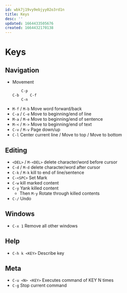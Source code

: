 ```yaml
---
id: wbk7j19vy9ebjyy02o3rd1n
title: Keys
desc: ''
updated: 1664433505676
created: 1664432170138
---
```

# Keys

## Navigation
- Movement
  ```
      C-p
  C-b     C-f
      C-n
  ```
- `M-f` / `M-b` Move word forward/back
- `C-a` / `C-e` Move to beginning/end of line
- `M-a` / `M-e` Move to beginning/end of sentence
- `M-<` / `M->` Move to beginning/end of text
- `C-v` / `M-v` Page down/up
- `C-l` Center current line / Move to top / Move to bottom

## Editing
- `<DEL>` / `M-<DEL>` delete character/word before cursor
- `C-d` / `M-d` delete character/word after cursor
- `C-k` / `M-k` kill to end of line/sentence
- `C-<SPC>` Set Mark
- `C-w` kill marked content
- `C-y` Yank killed content
  - Then `M-y` Rotate through killed contents
- `C-/` Undo


## Windows
- `C-x 1` Remove all other windows

## Help
- `C-h k <KEY>` Describe key

## Meta
- `C-u <N> <KEY>` Executes command of KEY N times
- `C-g` Stop current command
